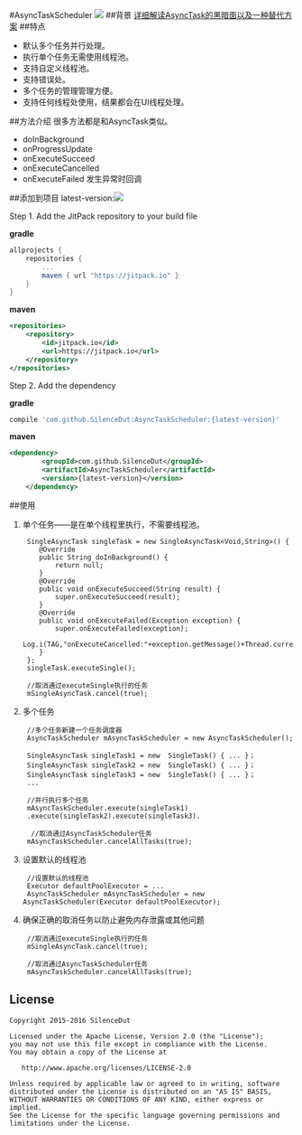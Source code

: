 #AsyncTaskScheduler
[![](https://jitpack.io/v/SilenceDut/AsyncTaskScheduler.svg)](https://jitpack.io/#SilenceDut/AsyncTaskScheduler)
##背景
[详细解读AsyncTask的黑暗面以及一种替代方案](http://www.jianshu.com/p/d83fd0e8a062)
##特点
- 默认多个任务并行处理。
- 执行单个任务无需使用线程池。
- 支持自定义线程池。
- 支持错误处。
- 多个任务的管理管理方便。
- 支持任何线程处使用，结果都会在UI线程处理。

##方法介绍
很多方法都是和AsyncTask类似。

- doInBackground
- onProgressUpdate
- onExecuteSucceed
- onExecuteCancelled
- onExecuteFailed
    发生异常时回调
      
##添加到项目
latest-version:[![](https://jitpack.io/v/SilenceDut/AsyncTaskScheduler.svg)](https://jitpack.io/#SilenceDut/AsyncTaskScheduler)

Step 1. Add the JitPack repository to your build file

**gradle**
```groovy
allprojects {
    repositories {
        ...
        maven { url "https://jitpack.io" }
    }
}
```
**maven**
```xml
<repositories>
    <repository>
        <id>jitpack.io</id>
        <url>https://jitpack.io</url>
    </repository>
</repositories>
```

Step 2. Add the dependency

**gradle**

```groovy
compile 'com.github.SilenceDut:AsyncTaskScheduler:{latest-version}'
```
**maven**

```xml
<dependency>
	    <groupId>com.github.SilenceDut</groupId>
	    <artifactId>AsyncTaskScheduler</artifactId>
	    <version>{latest-version}</version>
	</dependency>
```
##使用
1. 单个任务——是在单个线程里执行，不需要线程池。

        SingleAsyncTask singleTask = new SingleAsyncTask<Void,String>() {   
           @Override    
           public String doInBackground() {   
               return null;   
           }
           @Override
           public void onExecuteSucceed(String result) {      
               super.onExecuteSucceed(result);      
           }
           @Override
           public void onExecuteFailed(Exception exception) {      
               super.onExecuteFailed(exception);    
               Log.i(TAG,"onExecuteCancelled:"+exception.getMessage()+Thread.currentThread());
           }
        };
        singleTask.executeSingle();

        //取消通过executeSingle执行的任务
        mSingleAsyncTask.cancel(true);
2. 多个任务

        //多个任务新建一个任务调度器
        AsyncTaskScheduler mAsyncTaskScheduler = new AsyncTaskScheduler();
        
        SingleAsyncTask singleTask1 = new  SingleTask() { ... }；
        SingleAsyncTask singleTask2 = new  SingleTask() { ... }；
        SingleAsyncTask singleTask3 = new  SingleTask() { ... }；
        ...
        
        //并行执行多个任务
        mAsyncTaskScheduler.execute(singleTask1)
        .execute(singleTask2).execute(singleTask3).
    
         //取消通过AsyncTaskScheduler任务
        mAsyncTaskScheduler.cancelAllTasks(true);
3. 设置默认的线程池

        //设置默认的线程池
        Executor defaultPoolExecutor = ...
        AsyncTaskScheduler mAsyncTaskScheduler = new AsyncTaskScheduler(Executor defaultPoolExecutor);
4. 确保正确的取消任务以防止避免内存泄露或其他问题

        //取消通过executeSingle执行的任务
        mSingleAsyncTask.cancel(true);
        
        //取消通过AsyncTaskScheduler任务
        mAsyncTaskScheduler.cancelAllTasks(true);
             
License
-------

    Copyright 2015-2016 SilenceDut

    Licensed under the Apache License, Version 2.0 (the "License");
    you may not use this file except in compliance with the License.
    You may obtain a copy of the License at

       http://www.apache.org/licenses/LICENSE-2.0

    Unless required by applicable law or agreed to in writing, software
    distributed under the License is distributed on an "AS IS" BASIS,
    WITHOUT WARRANTIES OR CONDITIONS OF ANY KIND, either express or implied.
    See the License for the specific language governing permissions and
    limitations under the License.
